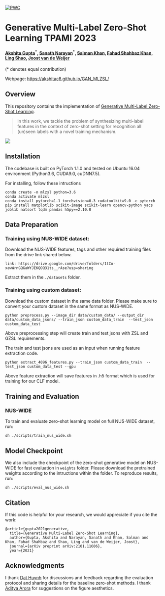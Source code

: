 [![PWC](https://img.shields.io/endpoint.svg?url=https://paperswithcode.com/badge/generative-multi-label-zero-shot-learning/multi-label-zero-shot-learning-on-nus-wide)](https://paperswithcode.com/sota/multi-label-zero-shot-learning-on-nus-wide?p=generative-multi-label-zero-shot-learning)

# Generative Multi-Label Zero-Shot Learning TPAMI 2023

#### [Akshita Gupta](https://scholar.google.com/citations?user=G01YeI0AAAAJ&hl=en)<sup>\*</sup>, [Sanath Narayan](https://scholar.google.com/citations?user=Bx7EFGoAAAAJ&hl=en)<sup>\*</sup>, [Salman Khan](https://scholar.google.com/citations?user=M59O9lkAAAAJ&hl=en), [Fahad Shahbaz Khan](https://scholar.google.es/citations?user=zvaeYnUAAAAJ&hl=en), [Ling Shao](https://scholar.google.com/citations?user=z84rLjoAAAAJ&hl=en), [Joost van de Weijer](https://scholar.google.com/citations?user=Gsw2iUEAAAAJ&hl=en) ####

(* denotes equal contribution)

Webpage: https://akshitac8.github.io/GAN_MLZSL/

## Overview
This repository contains the implementation of [Generative Multi-Label Zero-Shot Learning](https://arxiv.org/pdf/2101.11606.pdf).
> In this work, we tackle the problem of synthesizing multi-label features in the context of zero-shot setting for recognition all (un)seen labels with a novel training mechanism.

<img src = "https://i.imgur.com/iSKLAYH.png"> 


## Installation
The codebase is built on PyTorch 1.1.0 and tested on Ubuntu 16.04 environment (Python3.6, CUDA9.0, cuDNN7.5).

For installing, follow these intructions

```
conda create -n mlzsl python=3.6
conda activate mlzsl
conda install pytorch=1.1 torchvision=0.3 cudatoolkit=9.0 -c pytorch
pip install matplotlib scikit-image scikit-learn opencv-python yacs joblib natsort tqdm pandas h5py==2.10.0
```

## Data Preparation

### Training using NUS-WIDE dataset:

Download the NUS-WIDE features, tags and other required training files from the drive link shared below.
```
link: https://drive.google.com/drive/folders/1tCo-xawWrnGQGaWYJEKQOQ31ts__rAse?usp=sharing
```
Extract them in the `./datasets` folder.

### Training using custom dataset:

Download the custom dataset in the same data folder. Please make sure to convert your custom dataset in the same format as NUS-WIDE.
```
python preprocess.py --image_dir data/custom_data/ --output_dir data/custom_data_jsons/ --train_json custom_data_train  --test_json custom_data_test
```
Above preprocessing step will create train and test jsons with ZSL and GZSL requirements.

The train and test jsons are used as an input when running feature extraction code.
```
python extract_4096_features.py --train_json custom_data_train  --test_json custom_data_test --gpu
```
Above feature extraction will save features in .h5 format which is used for training for our CLF model.

## Training and Evaluation

### NUS-WIDE

To train and evaluate zero-shot learning model on full NUS-WIDE dataset, run:
```
sh ./scripts/train_nus_wide.sh
```
## Model Checkpoint

We also include the checkpoint of the zero-shot generative model on NUS-WIDE for fast evaluation in `weights` folder. Please download the pretrained weights according to the intructions within the folder. To reproduce results, run:
```
sh ./scripts/eval_nus_wide.sh
```
## Citation
If this code is helpful for your research, we would appreciate if you cite the work:
```
@article{gupta2021generative,
  title={Generative Multi-Label Zero-Shot Learning},
  author={Gupta, Akshita and Narayan, Sanath and Khan, Salman and Khan, Fahad Shahbaz and Shao, Ling and van de Weijer, Joost},
  journal={arXiv preprint arXiv:2101.11606},
  year={2021}
```

Acknowledgments
---------------

I thank [Dat Huynh](https://hbdat.github.io/) for discussions and feedback regarding the evaluation protocol and sharing details for the baseline zero-shot methods. I thank [Aditya Arora](https://adityac8.github.io/) for suggestions on the figure aesthetics.
